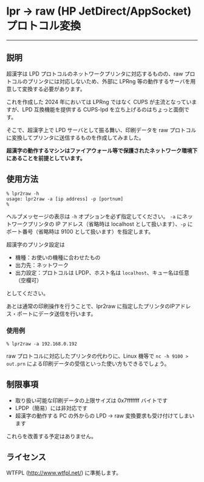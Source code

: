 # lpr → raw (HP JetDirect/AppSocket) プロトコル変換

---
## 説明

超漢字は LPD プロトコルのネットワークプリンタに対応するものの、raw プロトコルのプリンタには対応しないため、外部に LPRng 等の動作するサーバを用意して変換する必要があります。

これを作成した 2024 年においては LPRng ではなく CUPS が主流となっていますが、LPD 互換機能を提供する CUPS-lpd を立ち上げるのはちょっと面倒です。

そこで、超漢字上で LPD サーバとして振る舞い、印刷データを raw プロトコルに変換してプリンタに送信するものを作成してみました。

**超漢字の動作するマシンはファイアウォール等で保護されたネットワーク環境下にあることを前提としています。**

## 使用方法

```
% lpr2raw -h
usage: lpr2raw -a [ip address] -p [portnum]
%
```

ヘルプメッセージの表示は `-h` オプションを必ず指定してください。
`-a` にネットワークプリンタの IP アドレス（省略時は localhost として扱います）、`-p` にポート番号（省略時は 9100 として扱います）を指定します。

超漢字のプリンタ設定は

- 機種：お使いの機種に合わせたもの
- 出力先：ネットワーク
- 出力設定：プロトコルは LPDP、ホスト名は `localhost`、キュー名は任意（空欄可）

としてください。

あとは通常の印刷操作を行うことで、lpr2raw に指定したプリンタのIPアドレス・ポートにデータ送信を行います。

### 使用例

```
% lpr2raw -a 192.168.0.192
```

raw プロトコルに対応したプリンタの代わりに、Linux 機等で `nc -h 9100 > out.prn` による印刷データの受信といった使い方もできるでしょう。

## 制限事項

- 取り扱い可能な印刷データの上限サイズは 0x7fffffff バイトです
- LPDP（簡易）には非対応です
- 超漢字の動作する PC の外からの LPD → raw 変換要求も受け付けてしまいます

これらを改善する予定はありません。

## ライセンス

WTFPL (http://www.wtfpl.net/) に準拠します。
